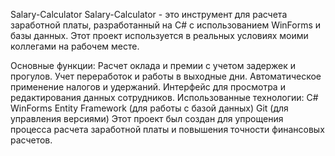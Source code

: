 Salary-Calculator
Salary-Calculator - это инструмент для расчета заработной платы, разработанный на C# с использованием WinForms и базы данных. Этот проект используется в реальных условиях моими коллегами на рабочем месте.

Основные функции:
Расчет оклада и премии с учетом задержек и прогулов.
Учет переработок и работы в выходные дни.
Автоматическое применение налогов и удержаний.
Интерфейс для просмотра и редактирования данных сотрудников.
Использованные технологии:
C#
WinForms
Entity Framework (для работы с базой данных)
Git (для управления версиями)
Этот проект был создан для упрощения процесса расчета заработной платы и повышения точности финансовых расчетов.
